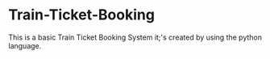 # Train-Ticket-Booking
This is a basic Train Ticket Booking System it;'s created by using the python language.
